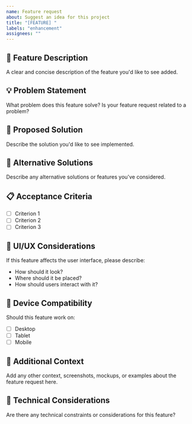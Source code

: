 ```yaml
---
name: Feature request
about: Suggest an idea for this project
title: "[FEATURE] "
labels: "enhancement"
assignees: ""
---
```


## 🚀 Feature Description

A clear and concise description of the feature you'd like to see added.

## 💡 Problem Statement

What problem does this feature solve? Is your feature request related to a problem?

## 🎯 Proposed Solution

Describe the solution you'd like to see implemented.

## 🔄 Alternative Solutions

Describe any alternative solutions or features you've considered.

## 📋 Acceptance Criteria

- [ ] Criterion 1
- [ ] Criterion 2
- [ ] Criterion 3

## 🎨 UI/UX Considerations

If this feature affects the user interface, please describe:

- How should it look?
- Where should it be placed?
- How should users interact with it?

## 📱 Device Compatibility

Should this feature work on:

- [ ] Desktop
- [ ] Tablet
- [ ] Mobile

## 📝 Additional Context

Add any other context, screenshots, mockups, or examples about the feature request here.

## 🔧 Technical Considerations

Are there any technical constraints or considerations for this feature?
